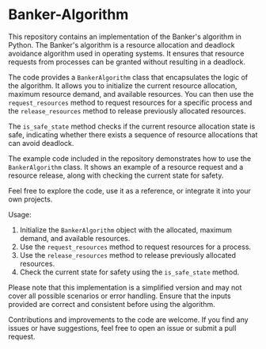 # Banker-Algorithm
This repository contains an implementation of the Banker's algorithm in Python. The Banker's algorithm is a resource allocation and deadlock avoidance algorithm used in operating systems. It ensures that resource requests from processes can be granted without resulting in a deadlock.


The code provides a `BankerAlgorithm` class that encapsulates the logic of the algorithm. It allows you to initialize the current resource allocation, maximum resource demand, and available resources. You can then use the `request_resources` method to request resources for a specific process and the `release_resources` method to release previously allocated resources.

The `is_safe_state` method checks if the current resource allocation state is safe, indicating whether there exists a sequence of resource allocations that can avoid deadlock.

The example code included in the repository demonstrates how to use the `BankerAlgorithm` class. It shows an example of a resource request and a resource release, along with checking the current state for safety.

Feel free to explore the code, use it as a reference, or integrate it into your own projects.

Usage:
1. Initialize the `BankerAlgorithm` object with the allocated, maximum demand, and available resources.
2. Use the `request_resources` method to request resources for a process.
3. Use the `release_resources` method to release previously allocated resources.
4. Check the current state for safety using the `is_safe_state` method.

Please note that this implementation is a simplified version and may not cover all possible scenarios or error handling. Ensure that the inputs provided are correct and consistent before using the algorithm.

Contributions and improvements to the code are welcome. If you find any issues or have suggestions, feel free to open an issue or submit a pull request.
